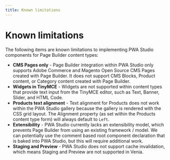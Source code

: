 ```yaml
---
title: Known limitations
---
```


# Known limitations

The following items are known limitations to implementing PWA Studio components for Page Builder content types:

- **CMS Pages only** - Page Builder integration within PWA Studio only supports Adobe Commerce and Magento Open Source CMS Pages created with Page Builder. It does not support CMS Blocks, Product content, or Category content created with Page Builder.
- **Widgets in TinyMCE** - Widgets are not supported within content types that provide text input from the TinyMCE editor, such as Text, Banner, Slider, and HTML Code.
- **Products text alignment** - Text alignment for Products does not work within the PWA Studio gallery because the gallery is rendered with the CSS grid layout. The Alignment property (as set within the Products content type form) will always default to `Left`.
- **Extensibility** - PWA Studio currently lacks an extensibility model, which prevents Page Builder from using an existing framework / model. We can potentially use the comment based root component declaration that is baked into PWA Studio, but this will require additional work.
- **Staging and Preview** - PWA Studio does not support cache invalidation, which means Staging and Preview are not supported in Venia.
